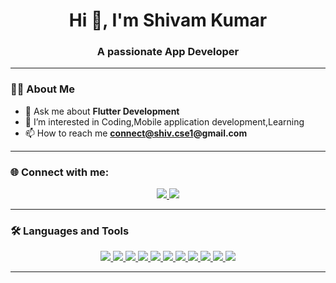 
<h1 align="center">Hi 👋, I'm Shivam Kumar</h1>
<h3 align="center">A passionate App Developer</h3>

---

### 🧑‍💻 About Me 
- 💬 Ask me about **Flutter Development**
- 👀 I’m interested in Coding,Mobile application development,Learning
- 📫 How to reach me **connect@shiv.cse1@gmail.com**

---

### 🌐 Connect with me:
<p align="center">
<a href="https://github.com/shivamcse1" target="_blank">
<img src="https://img.shields.io/badge/GitHub-%23121011.svg?style=for-the-badge&logo=github&logoColor=white&Color=grey"/>
</a>
<a href="https://www.linkedin.com/in/shivam9/" target="_blank">
<img src="https://img.shields.io/badge/LinkedIn-%230077B5.svg?style=for-the-badge&logo=linkedin&logoColor=white"/>
</a>
</p>

---

### 🛠️ Languages and Tools
<p align="center">

<!-- C -->
<a href="https://www.cprogramming.com/" target="_blank">
<img src="https://img.shields.io/badge/C-00599C?style=for-the-badge&logo=c&logoColor=white"/>
</a>

<!-- Java -->
<a href="https://www.java.com/" target="_blank">
<img src="https://img.shields.io/badge/Java-007396?style=for-the-badge&logo=openjdk&logoColor=white"/>
</a>

<!-- Figma -->
<a href="https://www.figma.com/" target="_blank">
<img src="https://img.shields.io/badge/Figma-F24E1E?style=for-the-badge&logo=figma&logoColor=white"/>
</a>

<!-- Firebase -->
<a href="https://firebase.google.com/" target="_blank">
<img src="https://img.shields.io/badge/Firebase-FFCA28?style=for-the-badge&logo=firebase&logoColor=black"/>
</a>

<!-- Flutter -->
<a href="https://flutter.dev/" target="_blank">
<img src="https://img.shields.io/badge/Flutter-02569B?style=for-the-badge&logo=flutter&logoColor=white"/>
</a>

<!-- Supabase -->
<a href="https://supabase.com/" target="_blank">
<img src="https://img.shields.io/badge/Supabase-3ECF8E?style=for-the-badge&logo=supabase&logoColor=white"/>
</a>

<!-- Flame -->
<a href="https://flame-engine.org/" target="_blank">
<img src="https://img.shields.io/badge/Flame-FF6B00?style=for-the-badge&logo=firefoxbrowser&logoColor=white"/>
</a>

<!-- FlutterFlow -->
<a href="https://flutterflow.io/" target="_blank">
<img src="https://img.shields.io/badge/FlutterFlow-5436D4?style=for-the-badge&logo=flutter&logoColor=white"/>
</a>

<!-- Android Studio -->
<a href="https://developer.android.com/studio" target="_blank">
<img src="https://img.shields.io/badge/Android%20Studio-3DDC84?style=for-the-badge&logo=androidstudio&logoColor=white"/>
</a>

<!-- VS Code -->
<a href="https://code.visualstudio.com/" target="_blank">
<img src="https://img.shields.io/badge/VS%20Code-007ACC?style=for-the-badge&logo=visualstudiocode&logoColor=white"/>
</a>

<!-- IntelliJ IDEA -->
<a href="https://www.jetbrains.com/idea/" target="_blank">
<img src="https://img.shields.io/badge/IntelliJ%20IDEA-000000?style=for-the-badge&logo=intellijidea&logoColor=white"/>
</a>

</p>



---


